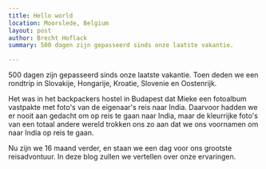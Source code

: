 ```yaml
---
title: Hello world
location: Moorslede, Belgium
layout: post
author: Brecht Hoflack
summary: 500 dagen zijn gepasseerd sinds onze laatste vakantie.

---
```

500 dagen zijn gepasseerd sinds onze laatste vakantie.  Toen deden we een rondtrip in Slovakije, Hongarije, Kroatie, Slovenie en Oostenrijk.

Het was in het backpackers hostel in Budapest dat Mieke een fotoalbum vastpakte met foto's van de eigenaar's reis naar India.  Daarvoor hadden we er nooit aan gedacht om op reis te gaan naar India,  maar de kleurrijke foto's van een totaal andere wereld trokken ons zo aan dat we ons voornamen om naar India op reis te gaan.

Nu zijn we 16 maand verder,  en staan we een dag voor ons grootste reisadvontuur.  In deze blog zullen we vertellen over onze ervaringen.

